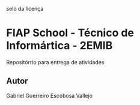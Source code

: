 selo da licença
# FIAP School - Técnico de Informártica - 2EMIB
Repositórrio para entrega de atividades
## Autor
Gabriel Guerreiro Escobosa Vallejo
